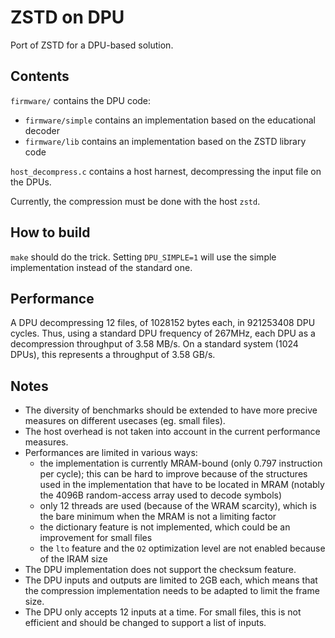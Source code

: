 # ZSTD on DPU

Port of ZSTD for a DPU-based solution.

## Contents

`firmware/` contains the DPU code:

 - `firmware/simple` contains an implementation based on the educational decoder
 - `firmware/lib` contains an implementation based on the ZSTD library code

`host_decompress.c` contains a host harnest, decompressing the input file on the DPUs.

Currently, the compression must be done with the host `zstd`.

## How to build

`make` should do the trick.
Setting `DPU_SIMPLE=1` will use the simple implementation instead of the standard one.

## Performance

A DPU decompressing 12 files, of 1028152 bytes each, in 921253408 DPU cycles.
Thus, using a standard DPU frequency of 267MHz, each DPU as a decompression throughput of 3.58 MB/s.
On a standard system (1024 DPUs), this represents a throughput of 3.58 GB/s.

## Notes

- The diversity of benchmarks should be extended to have more precive measures on different usecases (eg. small files).
- The host overhead is not taken into account in the current performance measures.
- Performances are limited in various ways:
	- the implementation is currently MRAM-bound (only 0.797 instruction per cycle); this can be hard to improve because of the structures used in the implementation that have to be located in MRAM (notably the 4096B random-access array used to decode symbols)
	- only 12 threads are used (because of the WRAM scarcity), which is the bare minimum when the MRAM is not a limiting factor
	- the dictionary feature is not implemented, which could be an improvement for small files
	- the `lto` feature and the `O2` optimization level are not enabled because of the IRAM size
- The DPU implementation does not support the checksum feature.
- The DPU inputs and outputs are limited to 2GB each, which means that the compression implementation needs to be adapted to limit the frame size.
- The DPU only accepts 12 inputs at a time. For small files, this is not efficient and should be changed to support a list of inputs.
